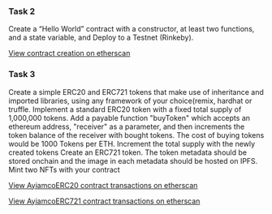 ### Task 2

Create a “Hello World” contract with a constructor, at least two functions, and a state variable, and Deploy to a Testnet (Rinkeby).

[View contract creation on etherscan](https://rinkeby.etherscan.io/address/0xd7eA4EB52c46EE65cDcD1B127E2939fC60441420)

### Task 3

Create a simple ERC20 and ERC721 tokens that make use of inheritance and imported libraries, using any framework of your choice(remix, hardhat or truffle. Implement a standard ERC20 token with a fixed total supply of 1,000,000 tokens. Add a payable function "buyToken" which accepts an ethereum address, "receiver" as a parameter, and then increments the token balance of the receiver with bought tokens. The cost of buying tokens would be 1000 Tokens per ETH. Increment the total supply with the newly created tokens Create an ERC721 token. The token metadata should be stored onchain and the image in each metadata should be hosted on IPFS. Mint two NFTs with your contract

[View AyiamcoERC20 contract transactions on etherscan](https://rinkeby.etherscan.io/address/0xC760533E368746eFF4D0a379b6208F44119169ed)

[View AyiamcoERC721 contract transactions on etherscan](https://rinkeby.etherscan.io/address/0x7456c1959aeC765B254387566Dd8d03fC3dEFe65)
